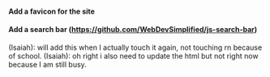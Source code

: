 #### Add a favicon for the site

#### Add a search bar (https://github.com/WebDevSimplified/js-search-bar)

(Isaiah): will add this when I actually touch it again, not touching rn because of school.
(Isaiah): oh right i also need to update the html but not right now because I am still busy.
